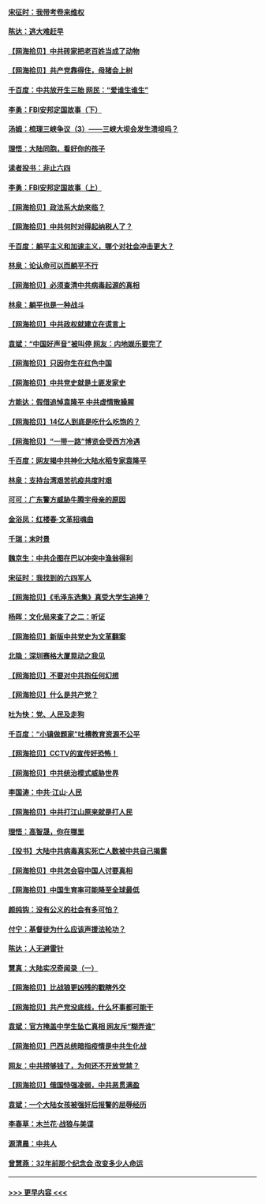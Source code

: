 #### [宋征时：我带考卷来维权](../pages/nsc993/n12994088.md?t=06041501) 
#### [陈达：逃大难赶早](../pages/nsc993/n12993569.md?t=06041501) 
#### [【网海拾贝】中共砖家把老百姓当成了动物](../pages/nsc993/n12993483.md?t=06041501) 
#### [【网海拾贝】共产党靠得住，母猪会上树](../pages/nsc993/n12990730.md?t=06041501) 
#### [千百度：中共放开生三胎 网民：“爱谁生谁生”](../pages/nsc993/n12990644.md?t=06041501) 
#### [李勇：FBI安邦定国故事（下）](../pages/nsc993/n12987854.md?t=06041501) 
#### [汤姆：梳理三峡争议（3）——三峡大坝会发生溃坝吗？](../pages/nsc993/n12989806.md?t=06041501) 
#### [理悟：大陆同胞，看好你的孩子](../pages/nsc993/n12989778.md?t=06041501) 
#### [读者投书：非止六四](../pages/nsc993/n12989673.md?t=06041501) 
#### [李勇：FBI安邦定国故事（上）](../pages/nsc993/n12987749.md?t=06041501) 
#### [【网海拾贝】政法系大劫来临？](../pages/nsc993/n12987596.md?t=06041501) 
#### [【网海拾贝】中共何时对得起纳税人了？](../pages/nsc993/n12985578.md?t=06041501) 
#### [千百度：躺平主义和加速主义，哪个对社会冲击更大？](../pages/nsc993/n12985512.md?t=06041501) 
#### [林泉：论认命可以而躺平不行](../pages/nsc993/n12985505.md?t=06041501) 
#### [【网海拾贝】必须查清中共病毒起源的真相](../pages/nsc993/n12984276.md?t=06041501) 
#### [林泉：躺平也是一种战斗](../pages/nsc993/n12984194.md?t=06041501) 
#### [【网海拾贝】中共政权就建立在谎言上](../pages/nsc993/n12981880.md?t=06041501) 
#### [袁斌：“中国好声音”被叫停 网友：内地娱乐要完了](../pages/nsc993/n12981826.md?t=06041501) 
#### [【网海拾贝】只因你生在红色中国](../pages/nsc993/n12979096.md?t=06041501) 
#### [【网海拾贝】中共党史就是土匪发家史](../pages/nsc993/n12976478.md?t=06041501) 
#### [方能达：假借追悼袁隆平 中共虚情散臊腥](../pages/nsc993/n12976396.md?t=06041501) 
#### [【网海拾贝】14亿人到底是吃什么吃饱的？](../pages/nsc993/n12974125.md?t=06041501) 
#### [【网海拾贝】“一带一路”博览会受西方冷遇](../pages/nsc993/n12971787.md?t=06041501) 
#### [千百度：网友揭中共神化大陆水稻专家袁隆平](../pages/nsc993/n12971733.md?t=06041501) 
#### [林泉：支持台湾艰苦抗疫共度时艰](../pages/nsc993/n12971350.md?t=06041501) 
#### [可可：广东警方威胁牛腾宇母亲的原因](../pages/nsc993/n12971100.md?t=06041501) 
#### [金浴凤：红楼春·文革招魂曲](../pages/nsc993/n12970354.md?t=06041501) 
#### [千瑞：末时景](../pages/nsc993/n12970337.md?t=06041501) 
#### [魏京生：中共企图在巴以冲突中渔翁得利](../pages/nsc993/n12970286.md?t=06041501) 
#### [宋征时：我找到的六四军人](../pages/nsc993/n12970213.md?t=06041501) 
#### [【网海拾贝】《毛泽东选集》真受大学生追捧？](../pages/nsc993/n12968779.md?t=06041501) 
#### [杨晖：文化局来查了之二：听证](../pages/nsc993/n12966528.md?t=06041501) 
#### [【网海拾贝】新版中共党史为文革翻案](../pages/nsc993/n12967526.md?t=06041501) 
#### [北隐：深圳赛格大厦晃动之我见](../pages/nsc993/n12967393.md?t=06041501) 
#### [【网海拾贝】不要对中共抱任何幻想](../pages/nsc993/n12965222.md?t=06041501) 
#### [【网海拾贝】什么是共产党？](../pages/nsc993/n12962781.md?t=06041501) 
#### [吐为快：党、人民及走狗](../pages/nsc993/n12962747.md?t=06041501) 
#### [千百度：“小镇做题家”吐槽教育资源不公平](../pages/nsc993/n12962705.md?t=06041501) 
#### [【网海拾贝】CCTV的宣传好恐怖！](../pages/nsc993/n12959984.md?t=06041501) 
#### [【网海拾贝】中共统治模式威胁世界](../pages/nsc993/n12957622.md?t=06041501) 
#### [李国涛：中共‧江山‧人民](../pages/nsc993/n12957502.md?t=06041501) 
#### [【网海拾贝】中共打江山原来就是打人民](../pages/nsc993/n12954345.md?t=06041501) 
#### [理悟：高智晟，你在哪里](../pages/nsc993/n12953115.md?t=06041501) 
#### [【投书】大陆中共病毒真实死亡人数被中共自己揭露](../pages/nsc993/n12953050.md?t=06041501) 
#### [【网海拾贝】中共怎会容中国人讨要真相](../pages/nsc993/n12952161.md?t=06041501) 
#### [【网海拾贝】中国生育率可能降至全球最低](../pages/nsc993/n12948793.md?t=06041501) 
#### [颜纯钩：没有公义的社会有多可怕？](../pages/nsc993/n12947626.md?t=06041501) 
#### [付宁：基督徒为什么应该声援法轮功？](../pages/nsc993/n12947233.md?t=06041501) 
#### [陈达：人无避雷针](../pages/nsc993/n12947098.md?t=06041501) 
#### [慧真：大陆实况奇闻录（一）](../pages/nsc993/n12945811.md?t=06041501) 
#### [【网海拾贝】比战狼更凶残的戳瞎外交](../pages/nsc993/n12945717.md?t=06041501) 
#### [【网海拾贝】共产党没底线，什么坏事都可能干](../pages/nsc993/n12942090.md?t=06041501) 
#### [袁斌：官方掩盖中学生坠亡真相 网友斥“糊弄谁”](../pages/nsc993/n12942029.md?t=06041501) 
#### [【网海拾贝】巴西总统暗指疫情是中共生化战](../pages/nsc993/n12938999.md?t=06041501) 
#### [网友：中共捞够钱了，为何还不开放党禁？](../pages/nsc993/n12938952.md?t=06041501) 
#### [【网海拾贝】俄国恃强凌弱，中共恶贯满盈](../pages/nsc993/n12936626.md?t=06041501) 
#### [袁斌：一个大陆女孩被强奸后报警的屈辱经历](../pages/nsc993/n12936547.md?t=06041501) 
#### [李春草：木兰花·战狼与美谍](../pages/nsc993/n12935995.md?t=06041501) 
#### [源清晨：中共人](../pages/nsc993/n12935589.md?t=06041501) 
#### [曾慧燕：32年前那个纪念会 改变多少人命运](../pages/nsc993/n12934233.md?t=06041501) 

----
#### [ >>> 更早内容 <<< ](../indexes/nsc993-earlier.md)
